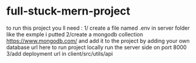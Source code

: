 # full-stuck-mern-project


to run this project you ll need :
1/ create a file named .env in server folder like the exmple i putted 
2/create a mongodb collection  https://www.mongodb.com/
and add it to the project by adding your own database url here to run project locally
run the server side on port 8000
3/add deployment url in client/src/utils/api
